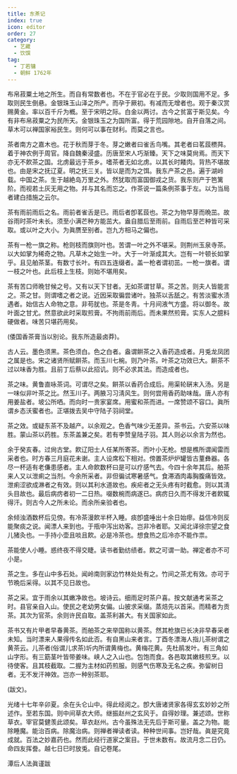 ```yaml
---
title: 东茶记
index: true
icon: editor
order: 27
category:
  - 艺藏
  - 饮馔
tag:
  - 丁若镛
  - 朝鲜 1762年
---
```


布帛菽粟土地之所生。而自有常数者也。不在于官必在于民。少取则国用不足。多取则民生倒悬。金银珠玉山泽之所产。而孕于厥初。有减而无增者也。观于秦汉赏赐黄金。率以百千斤为槪。至于宋明之际。白金以两讨。古今之贫富于斯见矣。今有非布帛菽粟之为民所天。金银珠玉之为国所富。得于荒园隙地。自开自落之间。草木可以禅国家裕民生。则何可以事在财利。而莫之言也。  

茶者南方之嘉木也。花于秋而芽于冬。芽之嫩者曰雀舌鸟嘴。其老者曰茗蔎槚荈。着于神农例于周官。降自魏秦浸盛。历唐至宋人巧渐臻。天下之味莫尙焉。而天下亦无不飮茶之国。北虏最远于茶乡。嗜茶者无如北虏。以其长时餧肉。背热不堪故也。由是宋之抚辽夏。明之抚三关。皆以是而为之饵。我东产茶之邑。遍于湖岭载。中国之茶。生于越絶岛万里之外。然犹取而富国御戎之货。我东则产于笆篱阶。而视若土灰无用之物。幷与其名而忘之。作茶说一篇条例茶事于左。以为当局者建白措施之云尔。  

茶有雨前雨后之名。雨前者雀舌是已。雨后者卽茗蔎也。茶之为物早芽而晩茁。故谷雨时茶叶未长。须至小满芒种方能茁大。盎自腊后至雨前。自雨后至芒种皆可采取。或以叶之大小。为眞赝至别者。岂九方相马之偏也。  

茶有一枪一旗之称。枪则枝而旗则叶也。苦谓一叶之外不堪采。则荆州玉泉寺茶。以大如掌为稀奇之物。凡草木之始生一叶。大于一叶渐成其大。岂有一叶顿长如掌乎。且见舶茶茎。有数寸长叶。有四五连缀者。盖一枪者谓初茁。一枪一旗者。谓一枝之叶也。此后枝上生枝。则始不堪用矣。  

茶有苦口师晩甘候之号。又有以天下甘者。无如茶谓甘草。茶之苦。则夫人皆能言之。茶之甘。则谓嗜之者之说。近因采取徧尝诸叶。独茶以舌舐之。有苦淡蜜水渍遇者。始信古人命物之意。非苟肬也。茶是冬靑。十月间液气方盛。将以御冬。故叶面之甘尤。然意欲此时采取煎膏。不拘雨前雨后。而未果然煎膏。实东人之臆料硬做者。味苦只堪药用矣。  

(倭国香茶膏当以别论。我东所造最卤莽)。  

古人云。墨色须黑。茶色须白。色之白者。盎谓餠茶之入香药造成者。月兎龙凤团之属是也。宋之诸贤所赋餠茶。而玉川七椀。则乃叶茶。叶茶之功效已大。餠茶不过以味香为胜。且前丁后蔡以此招讥。则不必求其法。而造成者也。  

茶之味。黄鲁直咏茶词。可谓尽之矣。餠茶以香药合成后。用渠轮硏末入汤。另是一味似非叶茶之比。然玉川子。两腋习习淸风生。则何尝用香药助味哉。唐人亦有用姜盐者。坡公所哂。而向时一贵家宴席。用蜜和茶而进。一席赞颂不容口。眞所谓乡态沃蜜者也。正堪拨去吴中守陆子羽祠堂。  

茶之效。或疑东茶不及越产。以余观之。色香气味少无差异。茶书云。六安茶以味胜。蒙山茶以药胜。东茶盖兼之矣。若有李赞皇陆子羽。其人则必以余言为然也。  

余于癸亥春。过尙古堂。飮辽阳士人任某所寄茶。而叶小无枪。想是樵所谓闻雷而采者也。时方春三月庭花未谢。主人设席松下相对。傍置茶炉炉罐皆古蕫彝器。各尽一杯适有老傔患感者。主人命飮数杯曰是可以疗感气去。今四十余年其后。舶茶来人又以泄痢之当剂。今余所采者。非但徧试寒暑感气。食滞酒肉毒胸腹痛皆效。泄痢涩欲成淋者之有效。则以其利水道故也。疾疟者之无头疼有时截愈。则以其淸头目故也。最后病疠者初一二日热。啜数椀而病遂已。病疠日久而不得发汗者飮辄得汗。则古今人之所未论。而余所亲验者也。  

余倾浊酒数杯后见傍。有冷茶漫飮半杯入睡。痰卽盛唾出十余日始瘳。益信冷则反能聚痰之说。闻漂人来到也。于甁中泻出劝客。岂非冷者耶。又闻北译徐宗望之食儿猪灸也。一手持小壶且啖且飮。必是冷茶也。想食热之后冷亦不能作祟。  

茶能使人小睡。惑终夜不得交睫。读书者勤纺绩者。飮之可谓一助。禅定者亦不可小是。  

茶之生。多在山中多石处。闻岭南则家边竹林处处有之。竹间之茶尤有效。亦可于节晩后采得。以其不见日故也。  

茶之采。宜于雨余以其嫩净故也。坡诗云。细雨足时茶户喜。按文献通考采茶之时。县官亲自入山。使民之老幼男女偏。山披求采缀。蒸焙先以首采。而精者为贡茶。其次为官茶。余则许民自取。盖茶利甚大。有关国家如此。  

茶书又有片甲者早春黄茶。而舶茶之来举国称以黄茶。然其枪旗已长决非早春采者未知。当时漂来人果得传名如此否。有自黑山来者言。丁酉冬漂海人指儿茶树谓之黄茶云。儿茶者(俗谓儿求茶)圻内所谓黄梅也。黄梅花黄。先杜鹃发叶。有三角如山字形。有三筯茎叶皆带姜味。峡人之入山也。包饱而食。各邑取其嫩枝煎烹。以待使客。且其枝截取。二握为主材如药煎服。则感气伤寒及无名之疾。弥留树日者。无不发汗神效。岂亦一种别茶耶。  

(跋文)。  

光绪十七年辛卯夏。余在头仑山中。得此经阅之。卽大唐诸贤家各得玄玄妙妙之所述作。至若东国。则中间草衣大师。继振赵州之玄风于。自得妙理。兼述颂。世称草衣。宰官莫健羡此颂矣。草衣赵州。古今虽殊法无先后于斯可量。盖之为物。能除睡魔。能治百病。除魔治病。则禅者禅读者读。种种世间事。岂好哉。眞是究竟成就。百法之妙嘉药也。然而此经行道家之案目。于世未数有。故流月念二日仍。命四友挥誊。越七日巳时放兎。自记卷尾。  

潭后人法眞谨跋  
